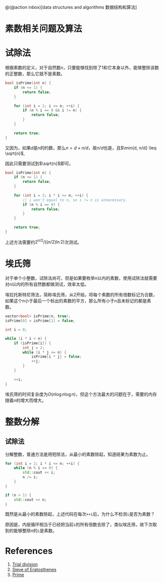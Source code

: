 @(@action inbox)[data structures and algorithms 数据结构和算法]

# 素数相关问题及算法

# 试除法

根据素数的定义，对于自然数$n$，只要能够找到除了1和它本身以外，能够整除该数的正整数，那么它就不是素数。

```cpp
bool isPrime(int n) {
    if (n <= 1) {
        return false;
    }
    
    for (int i = 2; i <= n; ++i) {
        if (n % i == 0 && i != n) {
            return false;
        }
    }
    
    return true;
}
```

又因为，如果$d$是$n$的约数，那么$n=d \times n/d$，故$n/d$也是，且$\min{d, n/d} \leq \sqrt{n}$,

因此只需要测试到$\sqrt{n}$即可。

```cpp
bool isPrime(int n) {
    if (n <= 1) {
        return false;
    }
    
    for (int i = 2; i * i <= n; ++i) {
        // i won't equal to n, so i != n is unnecessary.
        if (n % i == 0) {
            return false;
        }
    }
    
    return true;
}
```

上述方法需要约$2^{n/2}/((n/2)\ln 2)$次测试。

# 埃氏筛

对于单个小整数，试除法尚可，但是如果要枚举$n$以内的素数，使用试除法就需要对$n$以内的所有自然数都做测试，效率太低。

埃拉托斯特尼筛法，简称埃氏筛，从2开始，将每个素数的所有倍数标记为合数，如果这个$n$小于最后一个标出的素数的平方，那么所有小于$n$且未标记的都是素数。

```cpp
vector<bool> isPrime(n, true);
isPrime[0] = isPrime[1] = false;

int i = 0;

while (i * i < n) {
    if (isPrime[i]) {
        int j = 2;
        while (i * j <= n) {
            isPrime[i * j] = false;
            ++j;
        }
    }
    
    ++i;
}
```

埃氏筛的时间复杂度为$O(n\log n \log n)$，但这个方法最大的问题在于，需要的内存随着$n$的增大而增大。

# 整数分解

## 试除法

分解整数，普通方法是用短除法，从最小的素数除起，知道结果为素数为止。

```cpp
for (int i = 2; i * i <= n; ++i) {
    while (n % i == 0) {
        std::cout << i;
        n /= i;
    }
}

if (n > 1) {
    std::cout << n;
}
```

既然是从最小的素数除起，上述代码在每次`++i`后，为什么不检测`i`是否为素数？

原因是，内层循环相当于已经把当前`i`的所有倍数去除了，类似埃氏筛，故下次取到的能够整除$n$的`i`是素数。

# References

1. [Trial division](https://en.wikipedia.org/wiki/Trial_division)
2. [Sieve of Eratosthenes](https://en.wikipedia.org/wiki/Sieve_of_Eratosthenes)
3. [Prime](http://algorithm.yuanbin.me/zh-hans/basics_algorithm/math/prime.html)